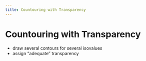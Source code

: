 ```yaml
---
title: Countouring with Transparency
---
```


# Countouring with Transparency
- draw several contours for several isovalues  
- assign “adequate” transparency




